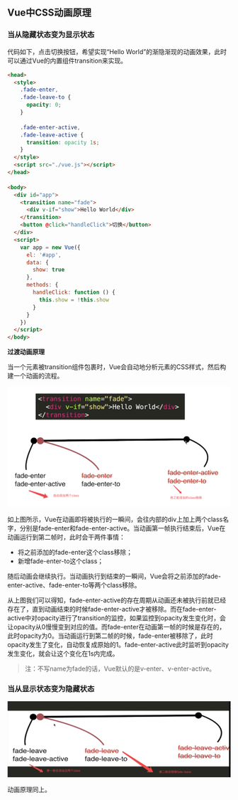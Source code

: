 

## Vue中CSS动画原理 

### 当从隐藏状态变为显示状态

代码如下，点击切换按钮，希望实现“Hello World”的渐隐渐现的动画效果，此时可以通过Vue的内置组件transition来实现。

```HTML
<head>
  <style>
    .fade-enter,
    .fade-leave-to {
      opacity: 0;
    }

    .fade-enter-active,
    .fade-leave-active {
      transition: opacity 1s;
    }
  </style>
  <script src="./vue.js"></script>
</head>

<body>
  <div id="app">
    <transition name="fade">
      <div v-if="show">Hello World</div>
    </transition>
    <button @click="handleClick">切换</button>
  </div>
  <script>
    var app = new Vue({
      el: '#app',
      data: {
        show: true
      },
      methods: {
        handleClick: function () {
          this.show = !this.show
        }
      }
    })
  </script>
</body>
```

**过渡动画原理**

当一个元素被transition组件包裹时，Vue会自动地分析元素的CSS样式，然后构建一个动画的流程。

![](https://raw.githubusercontent.com/Bian2017/TravelWebsite/master/docs/img/CSS%20%20animation.png)

如上图所示，Vue在动画即将被执行的一瞬间，会往内部的div上加上两个class名字，分别是fade-enter和fade-enter-active。当动画第一帧执行结束后，Vue在动画运行到第二帧时，此时会干两件事情：

+ 将之前添加的fade-enter这个class移除；
+ 新增fade-enter-to这个class；

随后动画会继续执行。当动画执行到结束的一瞬间，Vue会将之前添加的fade-enter-active、fade-enter-to等两个class移除。

从上图我们可以得知，fade-enter-active的存在周期从动画还未被执行前就已经存在了，直到动画结束的时候fade-enter-active才被移除。而在fade-enter-active中对opacity进行了transition的监控，如果监控到opacity发生变化时，会让opacity从0慢慢变到对应的值。而fade-enter在动画第一帧的时候是存在的，此时opacity为0。当动画运行到第二帧的时候，fade-enter被移除了，此时opacity发生了变化，自动恢复成原始的1。fade-enter-active此时监听到opacity发生变化，就会让这个变化在1s内完成。

> 注：不写name为fade的话，Vue默认的是v-enter、v-enter-active。


### 当从显示状态变为隐藏状态

![](https://raw.githubusercontent.com/Bian2017/TravelWebsite/master/docs/img/fade-leave.png)

动画原理同上。